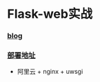 # Flask-web实战

### [blog](https://www.cnblogs.com/tianboblog/p/9902018.html)




### [部署地址](http://www.51wxzs.cn/)

- 阿里云 + nginx + uwsgi 
